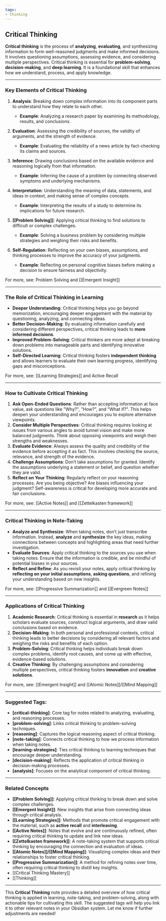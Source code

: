 ```yaml
---
tags:
- thinking
---
```


## Critical Thinking

**Critical thinking** is the process of **analyzing**, **evaluating**, and synthesizing information to form well-reasoned judgments and make informed decisions. It involves questioning assumptions, assessing evidence, and considering multiple perspectives. Critical thinking is essential for **problem-solving**, **decision-making**, and **deep learning**. It is a foundational skill that enhances how we understand, process, and apply knowledge.

---

### Key Elements of Critical Thinking

1. **Analysis**: Breaking down complex information into its component parts to understand how they relate to each other.

    - **Example**: Analyzing a research paper by examining its methodology, results, and conclusions.
2. **Evaluation**: Assessing the credibility of sources, the validity of arguments, and the strength of evidence.

    - **Example**: Evaluating the reliability of a news article by fact-checking its claims and sources.
3. **Inference**: Drawing conclusions based on the available evidence and reasoning logically from that information.

    - **Example**: Inferring the cause of a problem by connecting observed symptoms and underlying mechanisms.
4. **Interpretation**: Understanding the meaning of data, statements, and ideas in context, and making sense of complex concepts.

    - **Example**: Interpreting the results of a study to determine its implications for future research.
5. **[[Problem Solving]]**: Applying critical thinking to find solutions to difficult or complex challenges.

    - **Example**: Solving a business problem by considering multiple strategies and weighing their risks and benefits.
6. **Self-Regulation**: Reflecting on your own biases, assumptions, and thinking processes to improve the accuracy of your judgments.

    - **Example**: Reflecting on personal cognitive biases before making a decision to ensure fairness and objectivity.

For more, see: Problem Solving and [[Emergent Insight]]

---

### The Role of Critical Thinking in Learning

- **Deeper Understanding**: Critical thinking helps you go beyond memorization, encouraging deeper engagement with the material by questioning, analyzing, and connecting ideas.
- **Better Decision-Making**: By evaluating information carefully and considering different perspectives, critical thinking leads to **more informed decisions**.
- **Improved Problem-Solving**: Critical thinkers are more adept at breaking down problems into manageable parts and identifying innovative solutions.
- **Self-Directed Learning**: Critical thinking fosters **independent thinking** and allows learners to evaluate their own learning progress, identifying gaps and misconceptions.

For more, see: [[Learning Strategies]] and Active Recall

---

### How to Cultivate Critical Thinking

1. **Ask Open-Ended Questions**: Rather than accepting information at face value, ask questions like "Why?", "How?", and "What if?". This helps deepen your understanding and encourages you to explore alternative viewpoints.
2. **Consider Multiple Perspectives**: Critical thinking requires looking at issues from various angles to avoid tunnel vision and make more balanced judgments. Think about opposing viewpoints and weigh their strengths and weaknesses.
3. **Evaluate Evidence**: Always assess the quality and credibility of the evidence before accepting it as fact. This involves checking the source, relevance, and strength of the evidence.
4. **Challenge Assumptions**: Don’t take assumptions for granted. Identify the assumptions underlying a statement or belief, and question whether they are valid.
5. **Reflect on Your Thinking**: Regularly reflect on your reasoning processes. Are you being objective? Are biases influencing your judgment? Self-awareness is critical for developing more accurate and fair conclusions.

For more, see: [[Active Notes]] and [[Zettelkasten framework]]

---

### Critical Thinking in Note-Taking

- **Analyze and Synthesize**: When taking notes, don’t just transcribe information. Instead, **analyze** and **synthesize** the key ideas, making connections between concepts and highlighting areas that need further investigation.
- **Evaluate Sources**: Apply critical thinking to the sources you use when taking notes. Ensure that the information is credible, and be mindful of potential biases in your sources.
- **Reflect and Refine**: As you revisit your notes, apply critical thinking by **reflecting on your initial assumptions**, **asking questions**, and refining your understanding based on new insights.

For more, see: [[Progressive Summarization]] and [[Evergreen Notes]]

---

### Applications of Critical Thinking

1. **Academic Research**: Critical thinking is essential in **research** as it helps scholars evaluate sources, construct logical arguments, and draw valid conclusions based on evidence.
2. **Decision-Making**: In both personal and professional contexts, critical thinking leads to better decisions by considering all relevant factors and weighing the risks and benefits of each option.
3. **Problem-Solving**: Critical thinking helps individuals break down complex problems, identify root causes, and come up with effective, evidence-based solutions.
4. **Creative Thinking**: By challenging assumptions and considering multiple perspectives, critical thinking fosters **innovation** and **creative solutions**.

For more, see: [[Emergent Insight]] and [[Atomic Notes]]/[[Mind Mapping]]

---

### Suggested Tags:

- **[critical-thinking]**: Core tag for notes related to analyzing, evaluating, and reasoning processes.
- **[problem-solving]**: Links critical thinking to problem-solving techniques.
- **[reasoning]**: Captures the logical reasoning aspect of critical thinking.
- **[note-taking]**: Connects critical thinking to how we process information when taking notes.
- **[learning-strategies]**: Ties critical thinking to learning techniques that encourage deeper understanding.
- **[decision-making]**: Reflects the application of critical thinking in decision-making processes.
- **[analysis]**: Focuses on the analytical component of critical thinking.

---

### Related Concepts

- **[[Problem Solving]]**: Applying critical thinking to break down and solve complex challenges.
- **[[Emergent Insight]]**: New insights that arise from connecting ideas through critical analysis.
- **[[Learning Strategies]]**: Methods that promote critical engagement with the material, such as **active recall** and **interleaving**.
- **[[Active Notes]]**: Notes that evolve and are continuously refined, often requiring critical thinking to update and link new ideas.
- **[[Zettelkasten framework]]**: A note-taking system that supports critical thinking by encouraging the connection and evaluation of ideas.
- **[[Atomic Notes]]/[[Mind Mapping]]**: Visualizing complex ideas and their relationships to foster critical thinking.
- **[[Progressive Summarization]]**: A method for refining notes over time, often requiring critical thinking to distill key insights.
- [[Critical Thinking Mastery]]
- [[Thinking]]

---

This **Critical Thinking** note provides a detailed overview of how critical thinking is applied in learning, note-taking, and problem-solving, along with actionable tips for cultivating this skill. The suggested tags will help you link it to other relevant notes in your Obsidian system. Let me know if further adjustments are needed!